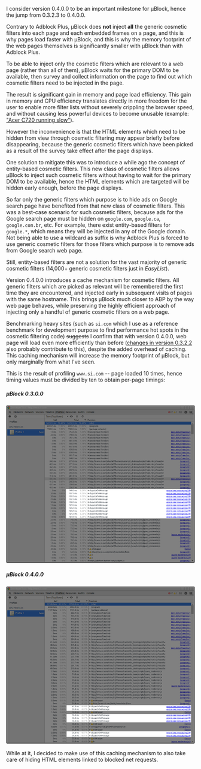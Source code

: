 I consider version 0.4.0.0 to be an important milestone for µBlock, hence the jump from 0.3.2.3 to 0.4.0.0.

Contrary to Adblock Plus, µBlock does **not** inject **all** the generic cosmetic filters into each page and each embedded frames on a page, and this is why pages load faster with µBlock, and this is why the memory footprint of the web pages themselves is significantly smaller with µBlock than with Adblock Plus.

To be able to inject only the cosmetic filters which are relevant to a web page (rather than all of them), µBlock waits for the primary DOM to be available, then survey and collect information on the page to find out which cosmetic filters need to be injected in the page.

The result is significant gain in memory and page load efficiency. This gain in memory and CPU efficiency translates directly in more freedom for the user to enable more filter lists without severely crippling the browser speed, and without causing less powerful devices to become unusable (example: ["Acer C720 running slow"](http://www.reddit.com/r/chromeos/comments/2d60ed/acer_c720_running_slow/cjmkbgy)).

However the inconvenience is that the HTML elements which need to be hidden from view through cosmetic filtering may appear briefly before disappearing, because the generic cosmetic filters which have been picked as a result of the survey take effect after the page displays.

One solution to mitigate this was to introduce a while ago the concept of entity-based cosmetic filters. This new class of cosmetic filters allows µBlock to inject such cosmetic filters without having to wait for the primary DOM to be available, hence the HTML elements which are targeted will be hidden early enough, before the page displays.

So far only the generic filters which purpose is to hide ads on Google search page have benefited from that new class of cosmetic filters. This was a best-case scenario for such cosmetic filters, because ads for the Google search page must be hidden on `google.com`, `google.ca`, `google.com.br`, etc. For example, there exist entity-based filters for `google.*`, which means they will be injected in any of the Google domain. Not being able to use a wildcard as suffix is why Adblock Plus is forced to use generic cosmetic filters for those filters which purpose is to remove ads from Google search web page.

Still, entity-based filters are not a solution for the vast majority of generic cosmetic filters (14,000+ generic cosmetic filters just in _EasyList_).

Version 0.4.0.0 introduces a cache mechanism for cosmetic filters. All generic filters which are picked as relevant will be remembered the first time they are encountered, and injected early in subsequent visits of pages with the same hostname. This brings µBlock much closer to ABP by the way web page behaves, while preserving the highly efficient approach of injecting only a handful of generic cosmetic filters on a web page.

Benchmarking heavy sites (such as `si.com` which I use as a reference benchmark for development purpose to find performance hot spots in the cosmetic filtering code) ~~suggests~~ I confirm that with version 0.4.0.0, web page will load even more efficiently than before ([changes in version 0.3.2.2](https://github.com/gorhill/uBlock/releases/tag/0.3.2.2) also probably contribute to this), despite the added overhead of caching. This caching mechanism will increase the memory footprint of µBlock, but only marginally from what I've seen.

This is the result of profiling `www.si.com` -- page loaded 10 times, hence timing values must be divided by ten to obtain per-page timings:

##### µBlock 0.3.0.0

![µBlock 0.3.0.0](https://raw.githubusercontent.com/gorhill/uBlock/master/doc/img/profiling-cosmetic-filters-v0.3.png)

##### µBlock 0.4.0.0

![µBlock 0.4.0.0](https://raw.githubusercontent.com/gorhill/uBlock/master/doc/img/profiling-cosmetic-filters-v0.4.png)

While at it, I decided to make use of this caching mechanism to also take care of hiding HTML elements linked to blocked net requests.